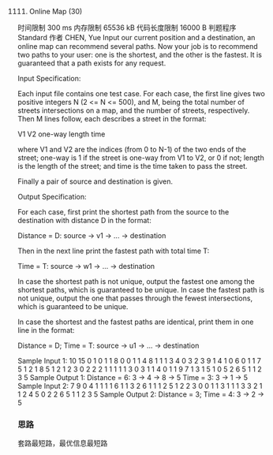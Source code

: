 1111. Online Map (30)

时间限制
300 ms
内存限制
65536 kB
代码长度限制
16000 B
判题程序
Standard
作者
CHEN, Yue
Input our current position and a destination, an online map can recommend several paths. Now your job is to recommend two paths to your user: one is the shortest, and the other is the fastest. It is guaranteed that a path exists for any request.

Input Specification:

Each input file contains one test case. For each case, the first line gives two positive integers N (2 <= N <= 500), and M, being the total number of streets intersections on a map, and the number of streets, respectively. Then M lines follow, each describes a street in the format:

V1 V2 one-way length time

where V1 and V2 are the indices (from 0 to N-1) of the two ends of the street; one-way is 1 if the street is one-way from V1 to V2, or 0 if not; length is the length of the street; and time is the time taken to pass the street.

Finally a pair of source and destination is given.

Output Specification:

For each case, first print the shortest path from the source to the destination with distance D in the format:

Distance = D: source -> v1 -> ... -> destination

Then in the next line print the fastest path with total time T:

Time = T: source -> w1 -> ... -> destination

In case the shortest path is not unique, output the fastest one among the shortest paths, which is guaranteed to be unique. In case the fastest path is not unique, output the one that passes through the fewest intersections, which is guaranteed to be unique.

In case the shortest and the fastest paths are identical, print them in one line in the format:

Distance = D; Time = T: source -> u1 -> ... -> destination

Sample Input 1:
10 15
0 1 0 1 1
8 0 0 1 1
4 8 1 1 1
3 4 0 3 2
3 9 1 4 1
0 6 0 1 1
7 5 1 2 1
8 5 1 2 1
2 3 0 2 2
2 1 1 1 1
1 3 0 3 1
1 4 0 1 1
9 7 1 3 1
5 1 0 5 2
6 5 1 1 2
3 5
Sample Output 1:
Distance = 6: 3 -> 4 -> 8 -> 5
Time = 3: 3 -> 1 -> 5
Sample Input 2:
7 9
0 4 1 1 1
1 6 1 1 3
2 6 1 1 1
2 5 1 2 2
3 0 0 1 1
3 1 1 1 3
3 2 1 1 2
4 5 0 2 2
6 5 1 1 2
3 5
Sample Output 2:
Distance = 3; Time = 4: 3 -> 2 -> 5
### 思路
套路最短路，最优信息最短路